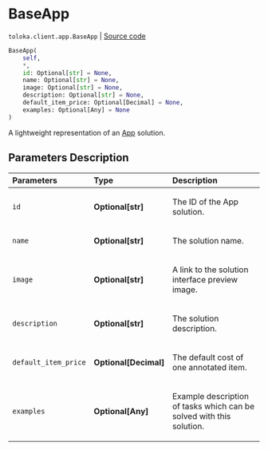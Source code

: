 # BaseApp
`toloka.client.app.BaseApp` | [Source code](https://github.com/Toloka/toloka-kit/blob/v1.2.3/src/client/app/__init__.py#L137)

```python
BaseApp(
    self,
    *,
    id: Optional[str] = None,
    name: Optional[str] = None,
    image: Optional[str] = None,
    description: Optional[str] = None,
    default_item_price: Optional[Decimal] = None,
    examples: Optional[Any] = None
)
```

A lightweight representation of an [App](https://toloka.ai/docs/api/apps-reference/#tag--app) solution.

## Parameters Description

| Parameters | Type | Description |
| :----------| :----| :-----------|
`id`|**Optional\[str\]**|<p>The ID of the App solution.</p>
`name`|**Optional\[str\]**|<p>The solution name.</p>
`image`|**Optional\[str\]**|<p>A link to the solution interface preview image.</p>
`description`|**Optional\[str\]**|<p>The solution description.</p>
`default_item_price`|**Optional\[Decimal\]**|<p>The default cost of one annotated item.</p>
`examples`|**Optional\[Any\]**|<p>Example description of tasks which can be solved with this solution.</p>
